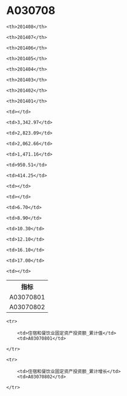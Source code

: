 A030708
======


<table>

<tr>
    <th>指标</th>
    
    <th>201408</th>
    
    <th>201407</th>
    
    <th>201406</th>
    
    <th>201405</th>
    
    <th>201404</th>
    
    <th>201403</th>
    
    <th>201402</th>
    
    <th>201401</th>
    
</tr>


<tr>
    <td>A03070801</td>
    
    <td></td>
    
    <td>3,342.97</td>
    
    <td>2,823.09</td>
    
    <td>2,062.66</td>
    
    <td>1,471.16</td>
    
    <td>950.51</td>
    
    <td>414.25</td>
    
    <td></td>
    

</tr>

<tr>
    <td>A03070802</td>
    
    <td></td>
    
    <td>6.70</td>
    
    <td>8.90</td>
    
    <td>10.30</td>
    
    <td>12.10</td>
    
    <td>16.10</td>
    
    <td>17.00</td>
    
    <td></td>
    

</tr>


</table>

<table>
    
    <tr>

        <td>住宿和餐饮业固定资产投资额_累计值</td>
        <td>A03070801</td>

    </tr>
    
    <tr>

        <td>住宿和餐饮业固定资产投资额_累计增长</td>
        <td>A03070802</td>

    </tr>
    
</table>